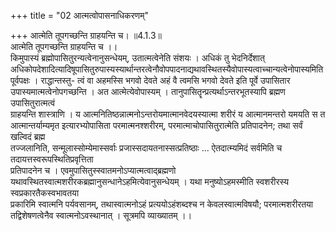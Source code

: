 +++
title = "02 आत्मत्वोपासनाधिकरणम्"

+++
आत्मेति तूपगच्छन्ति ग्राहयन्ति च। ॥4.1.3॥  
आत्मेति तूपगच्छन्ति ग्राहयन्ति च ।।  
किमुपास्यं ब्रह्मोपासितुरन्यत्वेनानुसन्धेयम्, उतात्मत्वेनेति संशयः । अधिकं तु भेदनिर्देशात्   
अधिकोपदेशादित्यादिषूपासितुरुपास्यस्यार्थान्तरत्वेनौवोपपादनाद्यथावस्थितस्यैवोपास्यत्वाच्चान्यत्वेनोपास्यमिति   
पूर्वपक्षः । राद्धान्तस्तु- त्वं वा अहमस्सि भगवो देवते अहं वै त्वमसि भगवो देवते इति पूर्वे उपासितार   
उपास्यमात्मत्वेनोपगच्छन्ति । अत आत्मेत्येवोपास्यम् । तानुपासितॄन्प्रत्यर्थाऽन्तरभूतस्यापि ब्रह्मण उपासितुरात्मत्वं   
ग्राहयन्ति शास्त्राणि । य आत्मनितिष्ठन्नात्मनोऽन्तरोयमात्मानवेदयस्यात्मा शरीरं य आत्मानमन्तरो यमयति स त   
आत्मान्तर्याम्यमृत इत्यारभ्योपासिता परमात्मनश्शरीरम्, परमात्माचोपासितुरात्मेति प्रतिपादनेन; तथा सर्वं खल्विदं ब्रह्म   
तज्जलानिति, सन्मूलास्सोम्येमास्सर्वाः प्रजास्सदायतनास्सत्प्रतिष्ठाः ... ऐतदात्म्यमिदं सर्वमिति च   
तदायत्तस्वरूपस्थितिप्रवृत्तिता   
प्रतिपादनेन च । एवमुपासितुस्स्वातमनोऽप्यात्मत्वाद्ब्रह्मणो   
यथावस्थितस्वात्मशरीरकब्रह्मानुसन्धानेऽहमित्येवानुसन्धेयम् । यथा मनुष्योऽहमस्मीति स्वशरीरस्य स्वप्रकारतैकस्वभावतया   
प्रकारिमि स्वात्मनि पर्यवसानम्, तथास्वात्मनोऽहं प्रत्ययोऽहंशब्दश्च न केवलस्वात्मविषयौ; परमात्मशरीरतया   
तद्विशेषणत्वेनैव स्वात्मनोऽवस्थानात् । सूत्रमपि व्याख्यातम् ।।